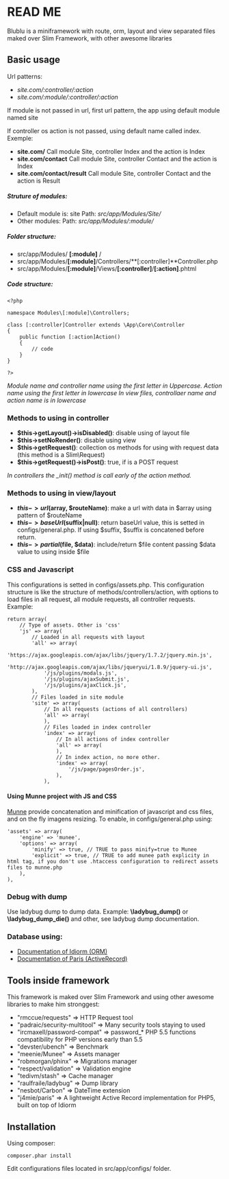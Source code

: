 # READ ME #

Blublu is a miniframework with route, orm, layout and view separated files maked over Slim Framework, with other awesome libraries

## Basic usage ##
Url patterns:
* *site.com/:controller/:action*
* *site.com/:module/:controller/:action*

If module is not passed in url, first url pattern, the app using default module named site

If controller os action is not passed, using default name called index. Exemple:

- **site.com/**
	Call module Site, controller Index and the action is Index
- **site.com/contact**
	Call module Site, controller Contact and the action is Index
- **site.com/contact/result**
	Call module Site, controller Contact and the action is Result

##### Struture of modules: #####

- Default module is: site
	Path: *src/app/Modules/Site/*
- Other modules:
	Path: *src/app/Modules/:module/*

##### Folder structure: #####
- src/app/Modules/ __[:module]__ /
- src/app/Modules/**[:module]**/Controllers/**[:controller]**Controller.php
- src/app/Modules/**[:module]**/Views/**[:controller]**/**[:action]**.phtml

##### Code structure: #####
	<?php

	namespace Modules\[:module]\Controllers;

	class [:controller]Controller extends \App\Core\Controller
	{
		public function [:action]Action()
		{
			// code
		}
	}

	?>

*Module name and controller name using the first letter in Uppercase.*
*Action name using the first letter in lowercase*
*In view files, controllaer name and action name is in lowercase*

### Methods to using in controller ###
- **$this->getLayout()->isDisabled()**: disable using of layout file
- **$this->setNoRender()**: disable using view
- **$this->getRequest()**: collection os methods for using with request data (this method is a Slim\Request)
- **$this->getRequest()->isPost()**: true, if is a POST request

*In controllers the _init() method is call early of the action method.*

### Methods to using in view/layout ###
- **$this->url($array, $routeName)**: make a url with data in $array using pattern of $routeName
- **$this->baseUrl($suffix|null)**: return baseUrl value, this is setted in configs/general.php. If using $suffix, $suffix is concatened before return.
- **$this->partial($file, $data)**: include/return $file content passing $data value to using inside $file

### CSS and Javascript ###
This configurations is setted in configs/assets.php. This configuration structure is like the structure of methods/controllers/action, with options to load files in all request, all module requests, all controller requests. Example:

	return array(
		// Type of assets. Other is 'css'
		'js' => array(
			// Loaded in all requests with layout
			'all' => array(
				'https://ajax.googleapis.com/ajax/libs/jquery/1.7.2/jquery.min.js',
				'http://ajax.googleapis.com/ajax/libs/jqueryui/1.8.9/jquery-ui.js',
				'/js/plugins/modals.js',
				'/js/plugins/ajaxSubmit.js',
				'/js/plugins/ajaxClick.js',
			),
			// Files loaded in site module
			'site' => array(
				// In all requests (actions of all controllers)
				'all' => array(
				),
				// Files loaded in index controller
				'index' => array(
					// In all actions of index controller
					'all' => array(
					),
					// In index action, no more other.
					'index' => array(
						'/js/page/pagesOrder.js',
					),
				),

#### Using Munne project with JS and CSS ####
[Munne](https://github.com/meenie/munee) provide concatenation and minification of javascript and css files, and on the fly imagens resizing. To enable, in configs/general.php using:

	'assets' => array(
		'engine' => 'munee',
		'options' => array(
			'minify' => true, // TRUE to pass minify=true to Munee
			'explicit' => true, // TRUE to add munee path explicity in html tag, if you don't use .htaccess configuration to redirect assets files to munne.php
		),
	),

### Debug with dump ###
Use ladybug dump to dump data. Example: **\ladybug_dump()** or **\ladybug_dump_die()** and other, see ladybug dump documentation.

### Database using: ###
* [Documentation of Idiorm (ORM)](http://idiorm.readthedocs.org/)
* [Documentation of Paris (ActiveRecord)](http://paris.readthedocs.org/)

## Tools inside framework ##
This framework is maked over Slim Framework and using other awesome libraries to make him stronggest:

* "rmccue/requests" => HTTP Request tool
* "padraic/security-multitool" => Many security tools staying to used
* "ircmaxell/password-compat" => password_* PHP 5.5 functions compatibility for PHP versions early than 5.5
* "devster/ubench" => Benchmark
* "meenie/Munee" => Assets manager
* "robmorgan/phinx" => Migrations manager
* "respect/validation" => Validation engine
* "tedivm/stash" => Cache manager
* "raulfraile/ladybug" => Dump library
* "nesbot/Carbon" => DateTime extension
* "j4mie/paris" => A lightweight Active Record implementation for PHP5, built on top of Idiorm

## Installation ##

Using composer:

	composer.phar install

Edit configurations files located in src/app/configs/ folder.